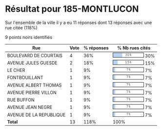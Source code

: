 # Résultat pour 185-MONTLUCON

Sur l'ensemble de la ville il y a eu 11 réponses dont 13 réponses avec une rue citée (118%)

9 points noirs identifiés

| Rue | Vote | % réponses | % Nb rues cités|
|-----|------|------------|----------------|
| BOULEVARD DE COURTAIS | 4 | 36% | <img src="../../img/bar_30.gif" />&nbsp;30%|
| AVENUE JULES GUESDE | 2 | 18% | <img src="../../img/bar_15.gif" />&nbsp;15%|
| LE CHER | 1 | 9% | <img src="../../img/bar_7.gif" />&nbsp;7%|
| FONTBOUILLANT | 1 | 9% | <img src="../../img/bar_7.gif" />&nbsp;7%|
| AVENUE ALBERT THOMAS | 1 | 9% | <img src="../../img/bar_7.gif" />&nbsp;7%|
| AVENUE PIERRE VILLON | 1 | 9% | <img src="../../img/bar_7.gif" />&nbsp;7%|
| RUE BUFFON | 1 | 9% | <img src="../../img/bar_7.gif" />&nbsp;7%|
| AVENUE JEAN NEGRE | 1 | 9% | <img src="../../img/bar_7.gif" />&nbsp;7%|
| AVENUE DE LA REPUBLIQUE | 1 | 9% | <img src="../../img/bar_7.gif" />&nbsp;7%|
| **Total** | 13 | 118% | 100%|
